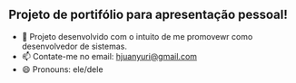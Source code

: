## Projeto de portifólio para apresentação pessoal!

- 🔭 Projeto desenvolvido com o intuito de me promovewr como desenvolvedor de sistemas.
- 📫 Contate-me no email: hjuanyuri@gmail.com
- 😄 Pronouns: ele/dele
